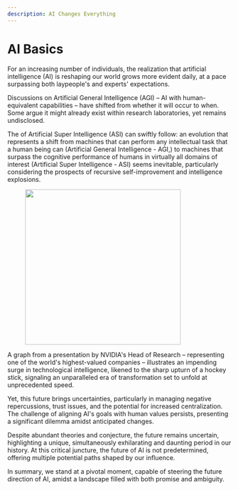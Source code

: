 ```yaml
---
description: AI Changes Everything
---
```


# AI Basics

For an increasing number of individuals, the realization that artificial intelligence (AI) is reshaping our world grows more evident daily, at a pace surpassing both laypeople's and experts' expectations.

Discussions on Artificial General Intelligence (AGI) – AI with human-equivalent capabilities – have shifted from whether it will occur to when. Some argue it might already exist within research laboratories, yet remains undisclosed.

The of Artificial Super Intelligence (ASI) can swiftly follow: an evolution that represents a shift from machines that can perform any intellectual task that a human being can (Artificial General Intelligence - AGI,) to machines that surpass the cognitive performance of humans in virtually all domains of interest (Artificial Super Intelligence - ASI) seems inevitable, particularly considering the prospects of recursive self-improvement and intelligence explosions.

<figure><img src="../../.gitbook/assets/inflection.jpg" alt="" width="350"><figcaption></figcaption></figure>

A graph from a presentation by NVIDIA's Head of Research – representing one of the world's highest-valued companies – illustrates an impending surge in technological intelligence, likened to the sharp upturn of a hockey stick, signaling an unparalleled era of transformation set to unfold at unprecedented speed.

Yet, this future brings uncertainties, particularly in managing negative repercussions, trust issues, and the potential for increased centralization. The challenge of aligning AI's goals with human values persists, presenting a significant dilemma amidst anticipated changes.

Despite abundant theories and conjecture, the future remains uncertain, highlighting a unique, simultaneously exhilarating and daunting period in our history. At this critical juncture, the future of AI is not predetermined, offering multiple potential paths shaped by our influence.

In summary, we stand at a pivotal moment, capable of steering the future direction of AI, amidst a landscape filled with both promise and ambiguity.
